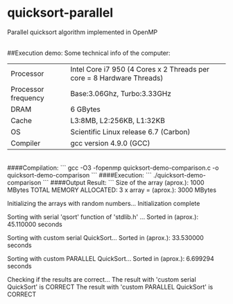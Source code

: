 # quicksort-parallel
Parallel quicksort algorithm implemented in OpenMP 

<br/>
##Execution demo:
Some technical info of the computer:


<table>
  <tbody>
    <tr>
      <td>Processor</td>
      <td>Intel Core i7 950 (4 Cores x 2 Threads per core = 8 Hardware Threads)</td>
    </tr>
    <tr>
      <td>Processor frequency</td>
      <td>Base:3.06Ghz, Turbo:3.33GHz</td>
    </tr>
    <tr>
      <td>DRAM</td>
      <td>6 GBytes</td>
    </tr>
    <tr>
      <td>Cache</td>
      <td>L3:8MB, L2:256KB, L1:32KB</td>
    </tr>
    <tr>
      <td>OS</td>
      <td>Scientific Linux release 6.7 (Carbon)</td>
    </tr>
    <tr>
      <td>Compiler</td>
      <td>gcc version 4.9.0 (GCC)</td>
    </tr>
  </tbody>
</table>


<br/>
####Compilation:
```
gcc -O3 -fopenmp quicksort-demo-comparison.c -o quicksort-demo-comparison
```
####Execution:
```
./quicksort-demo-comparison
```
####Output Result:
```
Size of the array (aprox.): 1000 MBytes
TOTAL MEMORY ALLOCATED:  3 x array = (aprox.): 3000 MBytes

Initializing the arrays with random numbers...
Initialization complete

Sorting with serial 'qsort' function of 'stdlib.h' ...
Sorted in (aprox.): 45.110000 seconds


Sorting with custom serial QuickSort...
Sorted in (aprox.): 33.530000 seconds


Sorting with custom PARALLEL QuickSort...
Sorted in (aprox.): 6.699294 seconds


Checking if the results are correct...
The result with 'custom serial QuickSort' is CORRECT
The result with 'custom PARALLEL QuickSort' is CORRECT
```

